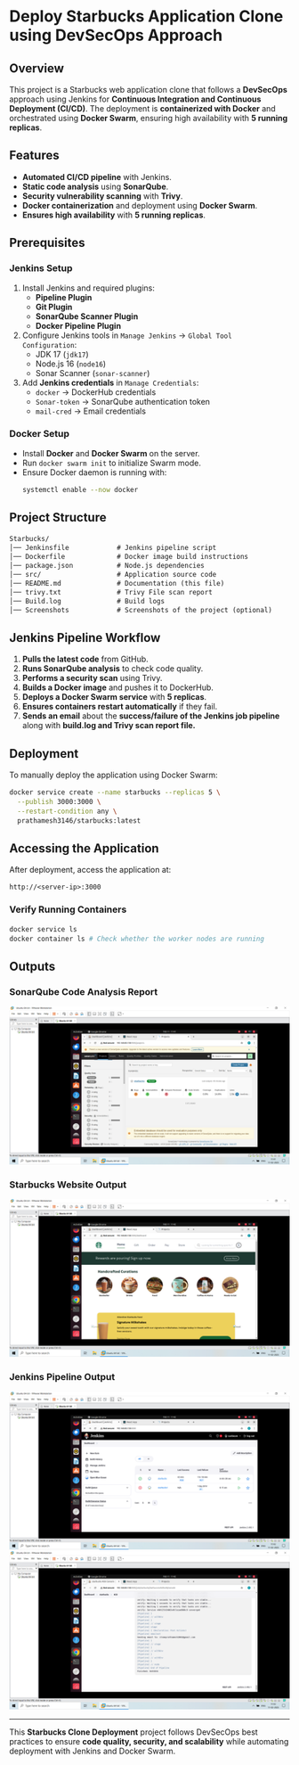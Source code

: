 # Deploy Starbucks Application Clone using DevSecOps Approach

## Overview
This project is a Starbucks web application clone that follows a **DevSecOps** approach using Jenkins for **Continuous Integration and Continuous Deployment (CI/CD)**. The deployment is **containerized with Docker** and orchestrated using **Docker Swarm**, ensuring high availability with **5 running replicas**.

## Features
- **Automated CI/CD pipeline** with Jenkins.
- **Static code analysis** using **SonarQube**.
- **Security vulnerability scanning** with **Trivy**.
- **Docker containerization** and deployment using **Docker Swarm**.
- **Ensures high availability** with **5 running replicas**.

## Prerequisites
### Jenkins Setup
1. Install Jenkins and required plugins:
   - **Pipeline Plugin**
   - **Git Plugin**
   - **SonarQube Scanner Plugin**
   - **Docker Pipeline Plugin**
2. Configure Jenkins tools in `Manage Jenkins` → `Global Tool Configuration`:
   - JDK 17 (`jdk17`)
   - Node.js 16 (`node16`)
   - Sonar Scanner (`sonar-scanner`)
3. Add **Jenkins credentials** in `Manage Credentials`:
   - `docker` → DockerHub credentials
   - `Sonar-token` → SonarQube authentication token
   - `mail-cred` → Email credentials

### Docker Setup
- Install **Docker** and **Docker Swarm** on the server.
- Run `docker swarm init` to initialize Swarm mode.
- Ensure Docker daemon is running with:
  ```sh
  systemctl enable --now docker
  ```

## Project Structure
```
Starbucks/
│── Jenkinsfile            # Jenkins pipeline script
│── Dockerfile             # Docker image build instructions
│── package.json           # Node.js dependencies
│── src/                   # Application source code
│── README.md              # Documentation (this file)
│── trivy.txt              # Trivy File scan report
│── Build.log              # Build logs 
│── Screenshots            # Screenshots of the project (optional)
```

## Jenkins Pipeline Workflow
1. **Pulls the latest code** from GitHub.
2. **Runs SonarQube analysis** to check code quality.
3. **Performs a security scan** using Trivy.
4. **Builds a Docker image** and pushes it to DockerHub.
5. **Deploys a Docker Swarm service** with **5 replicas**.
6. **Ensures containers restart automatically** if they fail.
7. **Sends an email** about the **success/failure of the Jenkins job pipeline** along with **build.log and Trivy scan report file.**

## Deployment
To manually deploy the application using Docker Swarm:
```sh
docker service create --name starbucks --replicas 5 \
  --publish 3000:3000 \
  --restart-condition any \
  prathamesh3146/starbucks:latest
```

## Accessing the Application
After deployment, access the application at:
```
http://<server-ip>:3000
```

### Verify Running Containers
```sh
docker service ls
docker container ls # Check whether the worker nodes are running
```

## Outputs
### SonarQube Code Analysis Report
![SonarQube Output](https://github.com/prathamesh3146/Starbucks/blob/master/Screenshot%20(293).png)

### Starbucks Website Output
![Starbucks Application](https://github.com/prathamesh3146/Starbucks/blob/master/Screenshot%20(294).png)

### Jenkins Pipeline Output
![Jenkins Pipeline 1](https://github.com/prathamesh3146/Starbucks/blob/master/Screenshot%20(295).png)
![Jenkins Pipeline 2](https://github.com/prathamesh3146/Starbucks/blob/master/Screenshot%20(296).png)

---
This **Starbucks Clone Deployment** project follows DevSecOps best practices to ensure **code quality, security, and scalability** while automating deployment with Jenkins and Docker Swarm.
